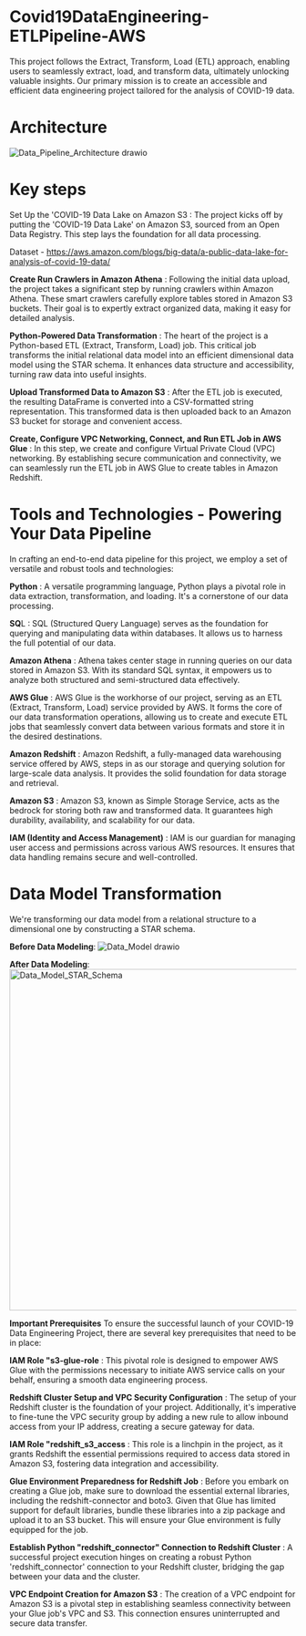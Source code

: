 # Covid19DataEngineering-ETLPipeline-AWS
This project follows the Extract, Transform, Load (ETL) approach, enabling users to seamlessly extract, load, and transform data, ultimately unlocking valuable insights. Our primary mission is to create an accessible and efficient data engineering project tailored for the analysis of COVID-19 data.

# Architecture
![Data_Pipeline_Architecture drawio](https://github.com/user-attachments/assets/2434722c-ee48-4595-8214-e801fca976aa)



# Key steps
Set Up the 'COVID-19 Data Lake on Amazon S3 : The project kicks off by putting the 'COVID-19 Data Lake' on Amazon S3, sourced from an Open Data Registry. This step lays the foundation for all data processing.

Dataset - https://aws.amazon.com/blogs/big-data/a-public-data-lake-for-analysis-of-covid-19-data/

**Create Run Crawlers in Amazon Athena** : Following the initial data upload, the project takes a significant step by running crawlers within Amazon Athena. These smart crawlers carefully explore tables stored in Amazon S3 buckets. Their goal is to expertly extract organized data, making it easy for detailed analysis.

**Python-Powered Data Transformation** : The heart of the project is a Python-based ETL (Extract, Transform, Load) job. This critical job transforms the initial relational data model into an efficient dimensional data model using the STAR schema. It enhances data structure and accessibility, turning raw data into useful insights.

**Upload Transformed Data to Amazon S3** : After the ETL job is executed, the resulting DataFrame is converted into a CSV-formatted string representation. This transformed data is then uploaded back to an Amazon S3 bucket for storage and convenient access.

**Create, Configure VPC Networking, Connect, and Run ETL Job in AWS Glue** : In this step, we create and configure Virtual Private Cloud (VPC) networking. By establishing secure communication and connectivity, we can seamlessly run the ETL job in AWS Glue to create tables in Amazon Redshift.

# Tools and Technologies - Powering Your Data Pipeline
In crafting an end-to-end data pipeline for this project, we employ a set of versatile and robust tools and technologies:

**Python** : A versatile programming language, Python plays a pivotal role in data extraction, transformation, and loading. It's a cornerstone of our data processing.

**SQ**L : SQL (Structured Query Language) serves as the foundation for querying and manipulating data within databases. It allows us to harness the full potential of our data.

**Amazon Athena** : Athena takes center stage in running queries on our data stored in Amazon S3. With its standard SQL syntax, it empowers us to analyze both structured and semi-structured data effectively.

**AWS Glue** : AWS Glue is the workhorse of our project, serving as an ETL (Extract, Transform, Load) service provided by AWS. It forms the core of our data transformation operations, allowing us to create and execute ETL jobs that seamlessly convert data between various formats and store it in the desired destinations.

**Amazon Redshift** : Amazon Redshift, a fully-managed data warehousing service offered by AWS, steps in as our storage and querying solution for large-scale data analysis. It provides the solid foundation for data storage and retrieval.

**Amazon S3** : Amazon S3, known as Simple Storage Service, acts as the bedrock for storing both raw and transformed data. It guarantees high durability, availability, and scalability for our data.

**IAM (Identity and Access Management)** : IAM is our guardian for managing user access and permissions across various AWS resources. It ensures that data handling remains secure and well-controlled.


# Data Model Transformation
We're transforming our data model from a relational structure to a dimensional one by constructing a STAR schema.

**Before Data Modeling**:
![Data_Model drawio](https://github.com/user-attachments/assets/4085f817-498a-4a07-86bd-4641ae5e3109)


**After Data Modeling**:
<img width="599" alt="Data_Model_STAR_Schema" src="https://github.com/user-attachments/assets/be980069-3153-483e-b652-119605838f9e">


**Important Prerequisites**
To ensure the successful launch of your COVID-19 Data Engineering Project, there are several key prerequisites that need to be in place:

**IAM Role "s3-glue-role** : This pivotal role is designed to empower AWS Glue with the permissions necessary to initiate AWS service calls on your behalf, ensuring a smooth data engineering process.

**Redshift Cluster Setup and VPC Security Configuration** : The setup of your Redshift cluster is the foundation of your project. Additionally, it's imperative to fine-tune the VPC security group by adding a new rule to allow inbound access from your IP address, creating a secure gateway for data.

**IAM Role "redshift_s3_access** : This role is a linchpin in the project, as it grants Redshift the essential permissions required to access data stored in Amazon S3, fostering data integration and accessibility.

**Glue Environment Preparedness for Redshift Job** : Before you embark on creating a Glue job, make sure to download the essential external libraries, including the redshift-connector and boto3. Given that Glue has limited support for default libraries, bundle these libraries into a zip package and upload it to an S3 bucket. This will ensure your Glue environment is fully equipped for the job.

**Establish Python "redshift_connector" Connection to Redshift Cluster** : A successful project execution hinges on creating a robust Python 'redshift_connector' connection to your Redshift cluster, bridging the gap between your data and the cluster.

**VPC Endpoint Creation for Amazon S3** : The creation of a VPC endpoint for Amazon S3 is a pivotal step in establishing seamless connectivity between your Glue job's VPC and S3. This connection ensures uninterrupted and secure data transfer.
